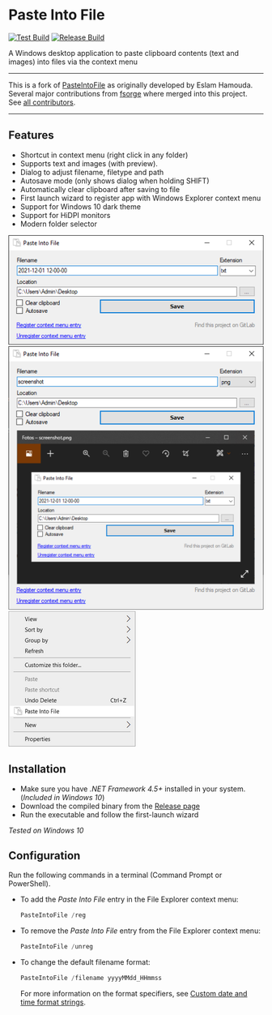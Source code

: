 # Paste Into File

[![Test Build](https://github.com/eltos/PasteIntoFile/actions/workflows/dotnet-testbuild.yml/badge.svg)](https://github.com/eltos/PasteIntoFile/actions/workflows/dotnet-testbuild.yml)
[![Release Build](https://github.com/eltos/PasteIntoFile/actions/workflows/dotnet-release.yml/badge.svg)](https://github.com/eltos/PasteIntoFile/releases)

A Windows desktop application to paste clipboard contents (text and images) into files via the context menu

----------------

This is a fork of [PasteIntoFile](https://github.com/EslaMx7/PasteIntoFile) as originally developed by Eslam Hamouda.  
Several major contributions from [fsorge](https://gitlab.com/fsorge/PasteIntoFile) where merged into this project.  
See [all contributors](https://github.com/eltos/PasteIntoFile/graphs/contributors).

----------------

## Features

+ Shortcut in context menu (right click in any folder)
+ Supports text and images (with preview).
+ Dialog to adjust filename, filetype and path
+ Autosave mode (only shows dialog when holding SHIFT)
+ Automatically clear clipboard after saving to file
+ First launch wizard to register app with Windows Explorer context menu
+ Support for Windows 10 dark theme
+ Support for HiDPI monitors
+ Modern folder selector

![Paste Into File](screenshot.png)  
![Paste Into File with image preview](screenshot-2.png)  
![Paste Into File kontext menu](screenshot-1.png)


## Installation

+ Make sure you have _.NET Framework 4.5+_ installed in your system. (_Included in Windows 10_)
+ Download the compiled binary from the [Release page](https://github.com/eltos/PasteIntoFile/releases)
+ Run the executable and follow the first-launch wizard

_Tested on Windows 10_

## Configuration

Run the following commands in a terminal (Command Prompt or PowerShell).
- To add the *Paste Into File* entry in the File Explorer context menu:
   ```powershell
   PasteIntoFile /reg
   ``` 
- To remove the *Paste Into File* entry from the File Explorer context menu:
   ```powershell
   PasteIntoFile /unreg
   ``` 
- To change the default filename format:
   ```powershell
   PasteIntoFile /filename yyyyMMdd_HHmmss
   ``` 
   For more information on the format specifiers, see [Custom date and time format strings](https://docs.microsoft.com/en-us/dotnet/standard/base-types/custom-date-and-time-format-strings).

